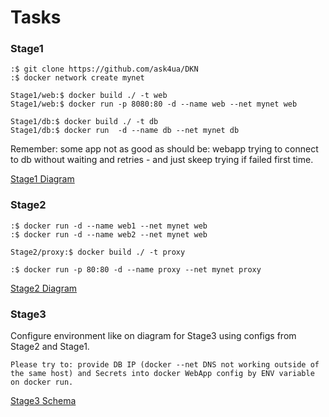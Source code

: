 Tasks
===
### Stage1

    :$ git clone https://github.com/ask4ua/DKN
    :$ docker network create mynet

    Stage1/web:$ docker build ./ -t web
    Stage1/web:$ docker run -p 8080:80 -d --name web --net mynet web

    Stage1/db:$ docker build ./ -t db
    Stage1/db:$ docker run  -d --name db --net mynet db

Remember: some app not as good as should be: webapp trying to connect to db without waiting and retries - and just skeep trying if failed first time.

[Stage1 Diagram](https://github.com/ask4ua/DKN/blob/master/Practices/Lection2/Stage1/DevOpsTrainig2-Stage1.png)

### Stage2
    :$ docker run -d --name web1 --net mynet web
    :$ docker run -d --name web2 --net mynet web

    Stage2/proxy:$ docker build ./ -t proxy

    :$ docker run -p 80:80 -d --name proxy --net mynet proxy

[Stage2 Diagram](https://github.com/ask4ua/DKN/blob/master/Practices/Lection2/Stage2/DevOpsTrainig2-Stage2.png)

### Stage3
Configure environment like on diagram for Stage3 using configs from Stage2 and Stage1.

    Please try to: provide DB IP (docker --net DNS not working outside of the same host) and Secrets into docker WebApp config by ENV variable on docker run.

[Stage3 Schema](https://github.com/ask4ua/DKN/blob/master/Practices/Lection2/Stage3/DevOpsTrainig2-Stage3.png)